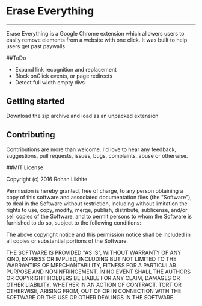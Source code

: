 
# Erase Everything
---
Erase Everything is a Google Chrome extension which allowers users to easily remove elements from a website with one click. It was built to help users get past paywalls.

##ToDo

- Expand link recognition and replacement
- Block onClick events, or page redirects 
- Detect full width empty divs

 
## Getting started

Download the zip archive and load as an unpacked extension

## Contributing

Contributions are more than welcome. I'd love to hear any feedback, suggestions, pull requests, issues, bugs, complaints, abuse or otherwise.

##MIT License


Copyright (c) 2016 Rohan Likhite

Permission is hereby granted, free of charge, to any person obtaining a copy of this software and associated documentation files (the "Software"), to deal in the Software without restriction, including without limitation the rights to use, copy, modify, merge, publish, distribute, sublicense, and/or sell copies of the Software, and to permit persons to whom the Software is furnished to do so, subject to the following conditions:

The above copyright notice and this permission notice shall be included in all copies or substantial portions of the Software.

THE SOFTWARE IS PROVIDED "AS IS", WITHOUT WARRANTY OF ANY KIND, EXPRESS OR IMPLIED, INCLUDING BUT NOT LIMITED TO THE WARRANTIES OF MERCHANTABILITY, FITNESS FOR A PARTICULAR PURPOSE AND NONINFRINGEMENT. IN NO EVENT SHALL THE AUTHORS OR COPYRIGHT HOLDERS BE LIABLE FOR ANY CLAIM, DAMAGES OR OTHER LIABILITY, WHETHER IN AN ACTION OF CONTRACT, TORT OR OTHERWISE, ARISING FROM, OUT OF OR IN CONNECTION WITH THE SOFTWARE OR THE USE OR OTHER DEALINGS IN THE SOFTWARE.